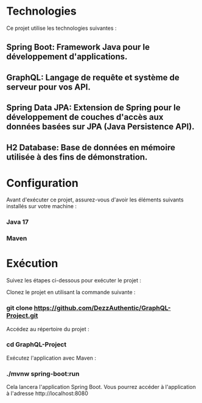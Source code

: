 # Technologies
Ce projet utilise les technologies suivantes :  

## Spring Boot: Framework Java pour le développement d'applications.
## GraphQL: Langage de requête et système de serveur pour vos API.
## Spring Data JPA: Extension de Spring pour le développement de couches d'accès aux données basées sur JPA (Java Persistence API).
## H2 Database: Base de données en mémoire utilisée à des fins de démonstration.
# Configuration
Avant d'exécuter ce projet, assurez-vous d'avoir les éléments suivants installés sur votre machine :  

### Java 17
### Maven
# Exécution
Suivez les étapes ci-dessous pour exécuter le projet :  

Clonez le projet en utilisant la commande suivante :  
### git clone https://github.com/DezzAuthentic/GraphQL-Project.git
Accédez au répertoire du projet :  
### cd GraphQL-Project
Exécutez l'application avec Maven :  
### ./mvnw spring-boot:run
Cela lancera l'application Spring Boot. Vous pourrez accéder à l'application à l'adresse http://localhost:8080



